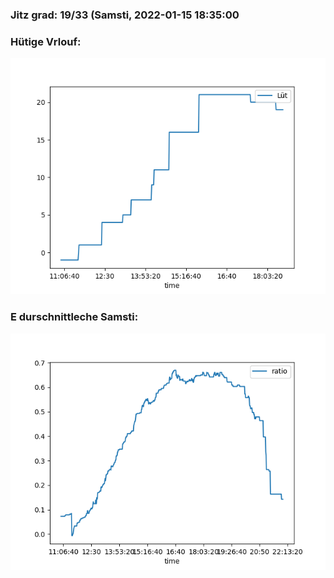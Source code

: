 ### Jitz grad: 19/33 (Samsti, 2022-01-15 18:35:00

### Hütige Vrlouf:
![Graph](Today.png)

### E durschnittleche Samsti:
![Graph](Samsti.png)